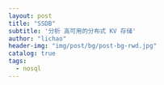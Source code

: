 ```yaml
---
layout: post
title: "SSDB"
subtitle: '分析 高可用的分布式 KV 存储'
author: "lichao"
header-img: "img/post/bg/post-bg-rwd.jpg"
catalog: true
tags:
  - nosql 
---
```

